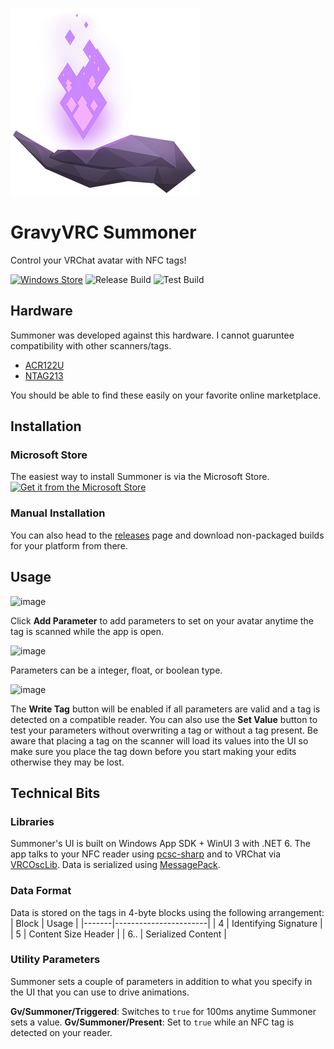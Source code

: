 ![Summoner Logo](https://github.com/halomademeapc/GravyVrc.Summoner/blob/main/assets/app_tile_icon_300px.png?raw=true)
# GravyVRC Summoner
Control your VRChat avatar with NFC tags!

[![Windows Store](https://img.shields.io/endpoint?url=https%3A%2F%2Fmicrosoft-store-badge.fly.dev%2Fapi%2Frating%3FstoreId%3D9PBSBFXXP0DF%26market%3DUS&style=flat&label=Windows+Store&color=blueviolet&logo=Windows)](https://www.microsoft.com/store/productId/9PBSBFXXP0DF)
![Release Build](https://github.com/halomademeapc/GravyVrc.Summoner/actions/workflows/ci-release.yml/badge.svg)
![Test Build](https://github.com/halomademeapc/GravyVrc.Summoner/actions/workflows/ci-build.yml/badge.svg)

## Hardware
Summoner was developed against this hardware.  I cannot guaruntee compatibility with other scanners/tags.
- [ACR122U](https://www.acs.com.hk/en/products/3/acr122u-usb-nfc-reader/)
- [NTAG213](https://www.nxp.com/products/rfid-nfc/nfc-hf/ntag-for-tags-and-labels/ntag-213-215-216-nfc-forum-type-2-tag-compliant-ic-with-144-504-888-bytes-user-memory:NTAG213_215_216)

You should be able to find these easily on your favorite online marketplace.

## Installation

### Microsoft Store
The easiest way to install Summoner is via the Microsoft Store.  
[![Get it from the Microsoft Store](https://get.microsoft.com/images/en-US%20dark.svg)](https://apps.microsoft.com/store/detail/9PBSBFXXP0DF?launch=true&mode=mini)

### Manual Installation
You can also head to the [releases](https://github.com/halomademeapc/GravyVrc.Summoner/releases) page and download non-packaged builds for your platform from there.

## Usage
![image](https://github.com/halomademeapc/GravyVrc.Summoner/assets/5904472/d33a4426-c59e-4db3-a92a-810ef4432c75)

Click **Add Parameter** to add parameters to set on your avatar anytime the tag is scanned while the app is open.  

![image](https://github.com/halomademeapc/GravyVrc.Summoner/assets/5904472/2d8e5483-2eaf-40b9-91d0-4d7f8af46e4e)

Parameters can be a integer, float, or boolean type.

![image](https://github.com/halomademeapc/GravyVrc.Summoner/assets/5904472/f31216f2-c4bc-45d2-8a72-148f8131b691)

The **Write Tag** button will be enabled if all parameters are valid and a tag is detected on a compatible reader.  You can also use the **Set Value** button to test your parameters without overwriting a tag or without a tag present.  Be aware that placing a tag on the scanner will load its values into the UI so make sure you place the tag down before you start making your edits otherwise they may be lost.

## Technical Bits
### Libraries
Summoner's UI is built on Windows App SDK + WinUI 3 with .NET 6.  The app talks to your NFC reader using [pcsc-sharp](https://github.com/danm-de/pcsc-sharp) and to VRChat via [VRCOscLib](https://github.com/ChanyaVRC/VRCOscLib).  Data is serialized using [MessagePack](https://github.com/neuecc/MessagePack-CSharp).

### Data Format
Data is stored on the tags in 4-byte blocks using the following arrangement:
| Block | Usage                 |
|-------|-----------------------|
| 4     | Identifying Signature |
| 5     | Content Size Header   |
| 6..   | Serialized Content    |

### Utility Parameters
Summoner sets a couple of parameters in addition to what you specify in the UI that you can use to drive animations.

**Gv/Summoner/Triggered**: Switches to `true` for 100ms anytime Summoner sets a value.
**Gv/Summoner/Present**: Set to `true` while an NFC tag is detected on your reader.
